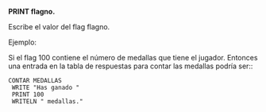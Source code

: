 **PRINT flagno.**

Escribe el valor del flag  flagno.

Ejemplo:

Si el flag 100 contiene el número de medallas que tiene el jugador. Entonces una entrada en la tabla de respuestas para contar las medallas podría ser::

```
CONTAR MEDALLAS
 WRITE "Has ganado " 
 PRINT 100 
 WRITELN " medallas." 
```
